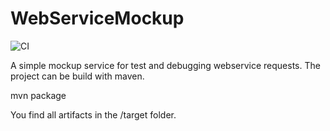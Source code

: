 # WebServiceMockup

![CI](https://github.com/denisw160/WebServiceMockup/workflows/CI/badge.svg)

A simple mockup service for test and debugging webservice requests. The project can be build with maven.

  mvn package

You find all artifacts in the /target folder.
